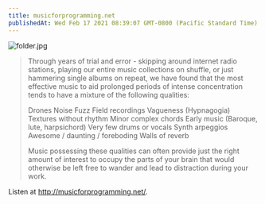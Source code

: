 ```yaml
---
title: musicforprogramming.net
publishedAt: Wed Feb 17 2021 08:39:07 GMT-0800 (Pacific Standard Time)
---
```


![folder.jpg](http://musicforprogramming.net/img/folder.jpg)

> Through years of trial and error - skipping around internet radio stations, playing our entire music collections on shuffle, or just hammering single albums on repeat, we have found that the most effective music to aid prolonged periods of intense concentration tends to have a mixture of the following qualities:
> 
> Drones
> Noise
> Fuzz
> Field recordings
> Vagueness (Hypnagogia)
> Textures without rhythm
> Minor complex chords
> Early music (Baroque, lute, harpsichord)
> Very few drums or vocals
> Synth arpeggios
> Awesome / daunting / foreboding
> Walls of reverb
> 
> Music possessing these qualities can often provide just the right amount of interest to occupy the parts of your brain that would otherwise be left free to wander and lead to distraction during your work.

Listen at http://musicforprogramming.net/.